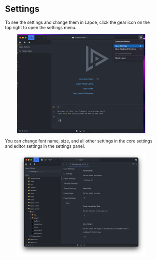 # Settings

To see the settings and change them in Lapce, click the gear icon on the top right to open the settings menu.

<figure><img src="../.gitbook/assets/settings_button.png" alt=""><figcaption></figcaption></figure>

You can change font name, size, and all other settings in the core settings and editor settings in the settings panel.

<figure><img src="../.gitbook/assets/Screenshot 2022-10-12 at 23.00.10.png" alt=""><figcaption></figcaption></figure>

